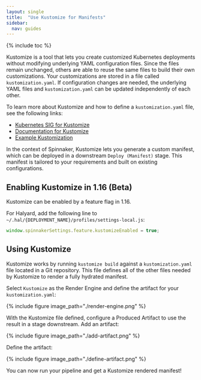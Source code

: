 ```yaml
---
layout: single
title:  "Use Kustomize for Manifests"
sidebar:
  nav: guides
---
```


{% include toc %}

Kustomize is a tool that lets you create customized Kubernetes deployments without modifying underlying YAML configuration files. Since the files remain unchanged, others are able to reuse the same files to build their own customizations. Your customizations are stored in a file called `kustomization.yaml`. If configuration changes are needed, the underlying YAML files and `kustomization.yaml` can be updated independently of each other.

To learn more about Kustomize and how to define a `kustomization.yaml` file, see the following links:

* [Kubernetes SIG for Kustomize](https://github.com/kubernetes-sigs/kustomize)
* [Documentation for Kustomize](https://github.com/kubernetes-sigs/kustomize/tree/master/docs)
* [Example Kustomization](https://github.com/kubernetes-sigs/kustomize/tree/master/examples/wordpress)

In the context of Spinnaker, Kustomize lets you generate a custom manifest, which can be deployed in a downstream `Deploy (Manifest)` stage. This manifest is tailored to your requirements and built on existing configurations.

## Enabling Kustomize in 1.16 (Beta)

Kustomize can be enabled by a feature flag in 1.16.

For Halyard, add the following line to `~/.hal/{DEPLOYMENT_NAME}/profiles/settings-local.js`:

```javascript
window.spinnakerSettings.feature.kustomizeEnabled = true;
```

## Using Kustomize

Kustomize works by running `kustomize build` against a `kustomization.yaml` file located in a Git repository. This file defines all of the other files needed by Kustomize to render a fully hydrated manifest.

Select `Kustomize` as the Render Engine and define the artifact for your `kustomization.yaml`:

{%
  include
  figure
  image_path="./render-engine.png"
%}

With the Kustomize file defined, configure a Produced Artifact to use the result in a stage downstream.
Add an artifact:

{%
  include
  figure
  image_path="./add-artifact.png"
%}

Define the artifact:

{%
  include
  figure
  image_path="./define-artifact.png"
%}

You can now run your pipeline and get a Kustomize rendered manifest!
